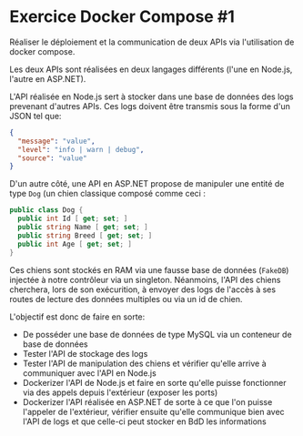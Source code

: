 # Exercice Docker Compose #1

Réaliser le déploiement et la communication de deux APIs via l'utilisation de docker compose. 

Les deux APIs sont réalisées en deux langages différents (l'une en Node.js, l'autre en ASP.NET).

L'API réalisée en Node.js sert à stocker dans une base de données des logs prevenant d'autres APIs. Ces logs doivent être transmis sous la forme d'un JSON tel que: 

```json
{
  "message": "value",
  "level": "info | warn | debug",
  "source": "value"
}
```

D'un autre côté, une API en ASP.NET propose de manipuler une entité de type `Dog` (un chien classique composé comme ceci : 

```csharp
public class Dog {
  public int Id [ get; set; ]
  public string Name [ get; set; ]
  public string Breed [ get; set; ]
  public int Age [ get; set; ]
}
```

Ces chiens sont stockés en RAM via une fausse base de données (`FakeDB`) injectée à notre contrôleur via un singleton. Néanmoins, l'API des chiens cherchera, lors de son exécurition, à envoyer des logs de l'accès à ses routes de lecture des données multiples ou via un id de chien. 

L'objectif est donc de faire en sorte: 

* De posséder une base de données de type MySQL via un conteneur de base de données
* Tester l'API de stockage des logs
* Tester l'API de manipulation des chiens et vérifier qu'elle arrive à communiquer avec l'API en Node.js
* Dockerizer l'API de Node.js et faire en sorte qu'elle puisse fonctionner via des appels depuis l'extérieur (exposer les ports)
* Dockerizer l'API réalisée en ASP.NET de sorte à ce que l'on puisse l'appeler de l'extérieur, vérifier ensuite qu'elle communique bien avec l'API de logs et que celle-ci peut stocker en BdD les informations